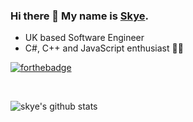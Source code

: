 ### Hi there 👋 My name is [Skye](https://skyerin8.github.io/).

* UK based Software Engineer
* C#, C++ and JavaScript enthusiast 💖💖

[![forthebadge](https://forthebadge.com/images/badges/60-percent-of-the-time-works-every-time.svg)](https://forthebadge.com)

<br>

![skye's github stats](https://github-readme-stats.vercel.app/api?username=skyeMarlow&show_icons=true&theme=tokyonight&count_private=true&hide=stars)


